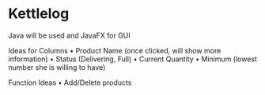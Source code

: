 # Kettlelog

Java will be used and JavaFX for GUI

Ideas for Columns
• Product Name (once clicked, will show more information)
• Status (Delivering, Full)
• Current Quantity
• Minimum (lowest number she is willing to have)

Function Ideas
• Add/Delete products

